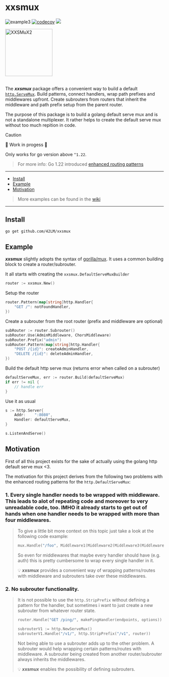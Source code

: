 # xxsmux
![example3](https://github.com/42LM/xxsmux/actions/workflows/test.yaml/badge.svg)
[![codecov](https://codecov.io/gh/42LM/xxsmux/graph/badge.svg?token=6CIY6SU7MJ)](https://codecov.io/gh/42LM/xxsmux)
[![](https://godoc.org/github.com/42LM/xxsmux?status.svg)](http://godoc.org/github.com/42LM/xxsmux)

<img width="150" alt="XXSMuX2" src="https://github.com/user-attachments/assets/5b1d6123-55c9-4e3f-81ee-51ffbea3f9d5" />
<br>
<br>

The _**xxsmux**_ package offers a convenient way to build a default [`http.ServeMux`](https://pkg.go.dev/net/http#ServeMux). Build patterns, connect handlers, wrap path prefixes and middlewares upfront. Create subrouters from routers that inherit the middleware and path prefix setup from the parent router.

The purpose of this package is to build a golang default serve mux and is not a standalone multiplexer. It rather helps to create the default serve mux without too much repition in code.

> [!CAUTION]
> 🚧 Work in progess 🚧
>
> Only works for go version above `^1.22`.
> > For more info: Go 1.22 introduced [enhanced routing patterns](https://tip.golang.org/doc/go1.22#enhanced_routing_patterns)

---

* [Install](#install)
* [Example](#example)
* [Motivation](#motivation)

> More examples can be found in the [wiki](https://github.com/42LM/xxsmux/wiki/Examples)

---

## Install
```sh
go get github.com/42LM/xxsmux
```

## Example
_**xxsmux**_ slightly adopts the syntax of [gorilla/mux](https://github.com/gorilla/mux).
It uses a common building block to create a router/subrouter.

It all starts with creating the `xxsmux.DefaultServeMuxBuilder`
```go
router := xxsmux.New()
```

Setup the router
```go
router.Pattern(map[string]http.Handler{
    "GET /": notFoundHandler,
})
```

Create a subrouter from the root router (prefix and middleware are optional)
```go
subRouter := router.Subrouter()
subRouter.Use(AdminMiddleware, ChorsMiddleware)
subRouter.Prefix("admin")
subRouter.Pattern(map[string]http.Handler{
    "POST /{id}": createAdminHandler,
    "DELETE /{id}": deleteAdminHandler,
})
```

Build the default http serve mux (returns error when called on a subrouter)
```go
defaultServeMux, err := router.Build(defaultServeMux)
if err != nil {
    // handle err
}
```

Use it as usual
```go
s := http.Server{
    Addr:    ":8080",
    Handler: defaultServeMux,
}

s.ListenAndServe()
```

## Motivation
First of all this project exists for the sake of actually using the golang http default serve mux <3.

The motivation for this project derives from the following two problems with the enhanced routing patterns for the `http.DefaultServeMux`:

### 1. Every single handler needs to be wrapped with middleware. This leads to alot of repeating code and moreover to very unreadable code, too. IMHO it already starts to get out of hands when one handler needs to be wrapped with more than four middlewares.

> To give a little bit more context on this topic just take a look at the following code example:
> ```go
> mux.Handle("/foo", Middleware1(Middleware2(Middleware3(Middleware4(Middleware5(Middleware6(fooHandler)))))))
> ```
> So even for middlewares that maybe every handler should have (e.g. auth) this is pretty cumbersome to wrap every single handler in it.
>
> 💡 _**xxsmux**_ provides a convenient way of wrapping patterns/routes with middleware and subrouters take over these middlewares.

### 2. No subrouter functionality.

> It is not possible to use the `http.StripPrefix` without defining a pattern for the handler, but sometimes i want to just create a new subrouter from whatever router state.
>```go
> router.Handle("GET /ping/", makePingHandler(endpoints, options))
>
> subrouterV1 := http.NewServeMux()
> subrouterV1.Handle("/v1/", http.StripPrefix("/v1", router))
> ```
> Not being able to use a subrouter adds up to the other problem.
> A subrouter would help wrapping certain patterns/routes with middleware. A subrouter being created from another router/subrouter always inherits the middlewares.
>
> 💡 _**xxsmux**_ enables the possibility of defining subrouters.
